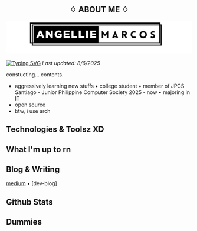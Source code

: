 <h2 align="center">
♢ ABOUT ME ♢
</h2>

![alt text](banner.png)

[![Typing SVG](https://readme-typing-svg.demolab.com?font=Fira+Code&weight=500&size=30&duration=1000&pause=500&center=true&vCenter=true&width=435&lines=%F0%9F%91%8B+Hi!+I'm+Angie+%F0%9F%9A%80;%F0%96%A5%94+%DD%81+%CB%96+enjoy+your+stay+here+%F0%96%A5%94+%DD%81+%CB%96)](https://git.io/typing-svg)
_Last updated: 8/6/2025_

constucting... contents.

- aggressively learning new stuffs • college student • member of JPCS Santiago - Junior Philippine Computer Society 2025 - now • majoring in IT
- open source
- btw, i use arch

## Technologies & Toolsz XD

## What I'm up to rn

## Blog & Writing
[medium](https://medium.com/@chemixalyu04) • [dev-blog]

## Github Stats

## Dummies
<!--
**chemixalyu04/chemixalyu04** is a ✨ _special_ ✨ repository because its `README.md` (this file) appears on your GitHub profile.

Here are some ideas to get you started:
- 🔭 I’m currently working on ...
- 🌱 I’m currently learning ...
- 👯 I’m looking to collaborate on ...
- 🤔 I’m looking for help with ...
- 💬 Ask me about ...
- 📫 How to reach me: ...
- 😄 Pronouns: ...
- ⚡ Fun fact: ...
-->
